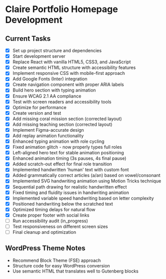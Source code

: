 # Claire Portfolio Homepage Development

## Current Tasks
- [x] Set up project structure and dependencies
- [x] Start development server
- [x] Replace React with vanilla HTML5, CSS3, and JavaScript
- [x] Create semantic HTML structure with accessibility features
- [x] Implement responsive CSS with mobile-first approach
- [x] Add Google Fonts (Inter) integration
- [x] Create navigation component with proper ARIA labels
- [x] Build hero section with typing animation
- [x] Ensure WCAG 2.1 AA compliance
- [x] Test with screen readers and accessibility tools
- [x] Optimize for performance
- [x] Create version and test
- [x] Add missing coral mission section (corrected layout)
- [x] Add missing teaching section (corrected layout)
- [x] Implement Figma-accurate design
- [x] Add replay animation functionality
- [x] Enhanced typing animation with role cycling
- [x] Fixed animation glitch - now properly types full roles
- [x] Left-aligned hero text for stable animation positioning
- [x] Enhanced animation timing (3s pauses, 4s final pause)
- [x] Added scratch-out effect for final role transition
- [x] Implemented handwritten 'human' text with custom font
- [x] Added grammatically correct articles (a/an) based on vowel/consonant
- [x] Implemented SVG handwriting animation using Motion Tricks technique
- [x] Sequential path drawing for realistic handwritten effect
- [x] Fixed timing and fluidity issues in handwriting animation
- [x] Implemented variable speed handwriting based on letter complexity
- [x] Positioned handwriting below the scratched text
- [x] Optimized timing delays for natural flow
- [x] Create proper footer with social links
- [ ] Run accessibility audit (in_progress)
- [ ] Test responsiveness on different screen sizes
- [ ] Final cleanup and optimization

## WordPress Theme Notes
- Recommend Block Theme (FSE) approach
- Structure code for easy WordPress conversion
- Use semantic HTML that translates well to Gutenberg blocks
